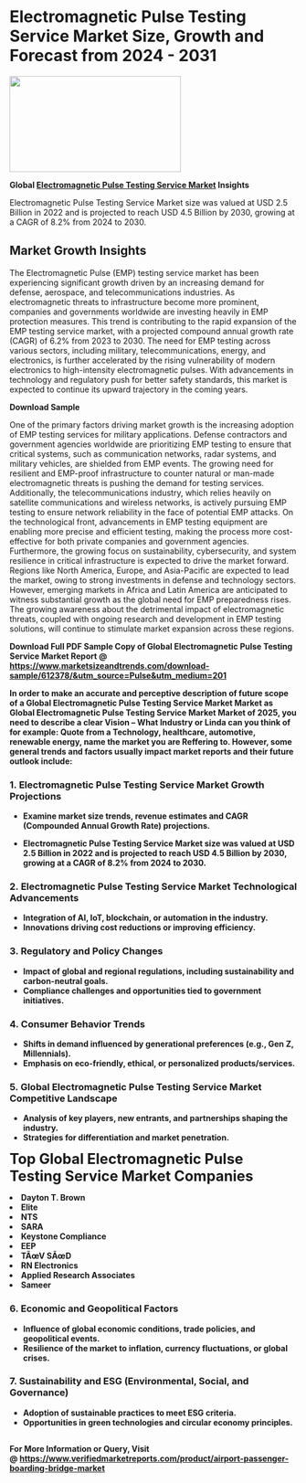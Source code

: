 <H1>Electromagnetic Pulse Testing Service Market Size, Growth and Forecast from 2024 - 2031</H1><img class="aligncenter size-medium wp-image-584254" src="https://thirdeyenews.in/wp-content/uploads/2024/09/Global-Market-Research-300x168.jpeg" alt="" width="300" height="168" /><p><strong>Global&nbsp;<a href="https://www.marketsizeandtrends.com/download-sample/612378/&amp;utm_source=Pulse&amp;utm_medium=201">Electromagnetic Pulse Testing Service Market</a> Insights</strong></p><p>Electromagnetic Pulse Testing Service Market size was valued at USD 2.5 Billion in 2022 and is projected to reach USD 4.5 Billion by 2030, growing at a CAGR of 8.2% from 2024 to 2030.</p><p><h2>Market Growth Insights</h2> <p>The Electromagnetic Pulse (EMP) testing service market has been experiencing significant growth driven by an increasing demand for defense, aerospace, and telecommunications industries. As electromagnetic threats to infrastructure become more prominent, companies and governments worldwide are investing heavily in EMP protection measures. This trend is contributing to the rapid expansion of the EMP testing service market, with a projected compound annual growth rate (CAGR) of 6.2% from 2023 to 2030. The need for EMP testing across various sectors, including military, telecommunications, energy, and electronics, is further accelerated by the rising vulnerability of modern electronics to high-intensity electromagnetic pulses. With advancements in technology and regulatory push for better safety standards, this market is expected to continue its upward trajectory in the coming years.</p> <p><strong>Download Sample</strong></p> <p>One of the primary factors driving market growth is the increasing adoption of EMP testing services for military applications. Defense contractors and government agencies worldwide are prioritizing EMP testing to ensure that critical systems, such as communication networks, radar systems, and military vehicles, are shielded from EMP events. The growing need for resilient and EMP-proof infrastructure to counter natural or man-made electromagnetic threats is pushing the demand for testing services. Additionally, the telecommunications industry, which relies heavily on satellite communications and wireless networks, is actively pursuing EMP testing to ensure network reliability in the face of potential EMP attacks. On the technological front, advancements in EMP testing equipment are enabling more precise and efficient testing, making the process more cost-effective for both private companies and government agencies. Furthermore, the growing focus on sustainability, cybersecurity, and system resilience in critical infrastructure is expected to drive the market forward. Regions like North America, Europe, and Asia-Pacific are expected to lead the market, owing to strong investments in defense and technology sectors. However, emerging markets in Africa and Latin America are anticipated to witness substantial growth as the global need for EMP preparedness rises. The growing awareness about the detrimental impact of electromagnetic threats, coupled with ongoing research and development in EMP testing solutions, will continue to stimulate market expansion across these regions.</p> <p><strong></p><p><span class=""><strong>Download Full PDF Sample Copy of Global Electromagnetic Pulse Testing Service Market Report</strong> @ <a href="https://www.marketsizeandtrends.com/download-sample/612378/&amp;utm_source=Pulse&amp;utm_medium=201" target="_blank">https://www.marketsizeandtrends.com/download-sample/612378/&amp;utm_source=Pulse&amp;utm_medium=201</a></span></p><p>In order to make an accurate and perceptive description of future scope of a Global&nbsp;Electromagnetic Pulse Testing Service Market Market as Global&nbsp;Electromagnetic Pulse Testing Service Market Market of 2025, you need to describe a clear Vision &ndash; What Industry or Linda can you think of for example: Quote from a Technology, healthcare, automotive, renewable energy, name the market you are Reffering to. However, some general trends and factors usually impact market reports and their future outlook include:</p><h3>1.&nbsp;<strong>Electromagnetic Pulse Testing Service Market Growth Projections</strong></h3><ul><li>Examine market size trends, revenue estimates and CAGR (Compounded Annual Growth Rate) projections.</li><li><p>Electromagnetic Pulse Testing Service Market size was valued at USD 2.5 Billion in 2022 and is projected to reach USD 4.5 Billion by 2030, growing at a CAGR of 8.2% from 2024 to 2030.</p></li></ul><h3>2.&nbsp;<strong>Electromagnetic Pulse Testing Service Market Technological Advancements</strong></h3><ul><li>Integration of AI, IoT, blockchain, or automation in the industry.</li><li>Innovations driving cost reductions or improving efficiency.</li></ul><h3>3.&nbsp;<strong>Regulatory and Policy Changes</strong></h3><ul><li>Impact of global and regional regulations, including sustainability and carbon-neutral goals.</li><li>Compliance challenges and opportunities tied to government initiatives.</li></ul><h3>4.&nbsp;<strong>Consumer Behavior Trends</strong></h3><ul><li>Shifts in demand influenced by generational preferences (e.g., Gen Z, Millennials).</li><li>Emphasis on eco-friendly, ethical, or personalized products/services.</li></ul><h3>5.&nbsp;<strong>Global Electromagnetic Pulse Testing Service Market Competitive Landscape</strong></h3><ul><li>Analysis of key players, new entrants, and partnerships shaping the industry.</li><li>Strategies for differentiation and market penetration.</li></ul><p data-pm-slice="1 1 []"><span style="color: inherit; font-family: inherit; font-size: 25px;">Top Global Electromagnetic Pulse Testing Service Market Companies</span></p><div class="" data-test-id=""><p><li>Dayton T. Brown</li><li> Elite</li><li> NTS</li><li> SARA</li><li> Keystone Compliance</li><li> EEP</li><li> TÃœV SÃœD</li><li> RN Electronics</li><li> Applied Research Associates</li><li> Sameer</li></p></div><h3>6.&nbsp;<strong>Economic and Geopolitical Factors</strong></h3><ul><li>Influence of global economic conditions, trade policies, and geopolitical events.</li><li>Resilience of the market to inflation, currency fluctuations, or global crises.</li></ul><h3>7.&nbsp;<strong>Sustainability and ESG (Environmental, Social, and Governance)</strong></h3><ul><li>Adoption of sustainable practices to meet ESG criteria.</li><li>Opportunities in green technologies and circular economy principles.</li></ul><h2><strong style="font-size: 14px;">For More Information or Query, Visit @&nbsp;</strong><a style="background-color: #ffffff; font-size: 14px;" href="https://www.marketsizeandtrends.com/report/electromagnetic-pulse-testing-service-market/" target="_blank">https://www.verifiedmarketreports.com/product/airport-passenger-boarding-bridge-market</a></h2>
